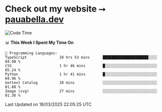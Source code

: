 # Check out my website ⭢ [pauabella.dev](https://pauabella.dev)

<!--START_SECTION:waka-->
![Code Time](http://img.shields.io/badge/Code%20Time-4%2C223%20hrs%2038%20mins-blue)

📊 **This Week I Spent My Time On** 

```text
💬 Programming Languages: 
TypeScript               28 hrs 53 mins      █████████████████████░░░░   84.98 % 
CSS                      1 hr 46 mins        █░░░░░░░░░░░░░░░░░░░░░░░░   05.24 % 
Python                   1 hr 41 mins        █░░░░░░░░░░░░░░░░░░░░░░░░   04.96 % 
Gettext Catalog          38 mins             ░░░░░░░░░░░░░░░░░░░░░░░░░   01.88 % 
Image (svg)              27 mins             ░░░░░░░░░░░░░░░░░░░░░░░░░   01.36 % 
```


 Last Updated on 18/03/2025 22:05:25 UTC
<!--END_SECTION:waka-->
